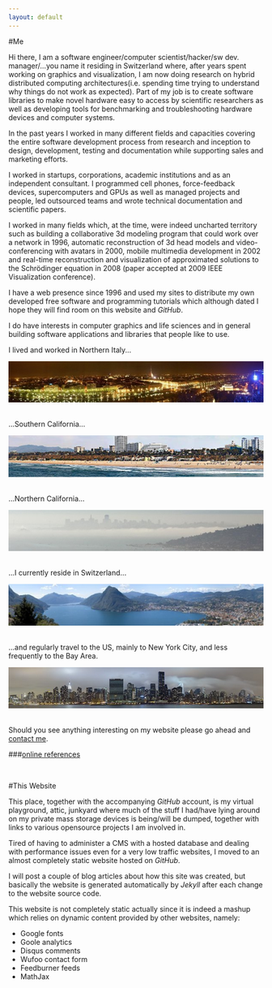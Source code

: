 ```yaml
---
layout: default
---
```


#Me

Hi there, I am a software engineer/computer scientist/hacker/sw dev. manager/...you name it residing in Switzerland where, after years spent working on graphics and visualization, I am now doing research on hybrid distributed computing architectures(i.e. spending time
trying to understand why things do not work as expected). Part of my job is to create
software libraries to make novel hardware easy to access by scientific researchers
as well as developing tools for benchmarking and troubleshooting hardware devices and
computer systems.       

In the past years I worked in many different fields and capacities covering the entire software development process from research and inception to design, development, testing and documentation while supporting sales and marketing efforts.

I worked in startups, corporations, academic institutions and as an independent consultant. I programmed cell phones, force-feedback devices, supercomputers and GPUs as well as managed projects and people, led outsourced teams and wrote technical documentation and scientific papers.

I worked in many fields which, at the time, were indeed uncharted territory such as building a collaborative 3d modeling program that could work over a network in 1996, automatic reconstruction of 3d head models and video-conferencing with avatars in 2000, mobile multimedia development in 2002 and real-time reconstruction and visualization of approximated solutions to the Schrödinger equation in 2008 (paper accepted at 2009 IEEE Visualization conference).

I have a web presence since 1996 and used my sites to distribute my own developed free software and programming tutorials which although dated I hope they will find room on this website and _GitHub_.

I do have interests in computer graphics and life sciences and in general building software
applications and libraries that people like to use.

I lived and worked in Northern Italy...

<div style="text-align: right"><img src="torino_night_small.jpg"/></div><br/>

...Southern California...

<div style="text-align: right"><img src="santamonica_small.jpg"/></div><br/>

...Northern California...

<div style="text-align: right"><img src="sf_small.jpg"/></div><br/>

...I currently reside in Switzerland...

<div style="text-align: right"><img src="lugano_small.jpg"/></div><br/>

...and regularly travel to the US, mainly to New York City, and less frequently to the Bay Area.

<div style="text-align: right"><img src="ny_small.jpg"/></div><br/>

Should you see anything interesting on my website please go ahead and [contact me](/site/contact).

###[online references](http://scholar.google.ch/scholar?q=%22u.+varetto%22&btnG=&hl=en&as_sdt=0%2C5)

<br/>

#This Website

This place, together with the accompanying _GitHub_ account, is my virtual playground, attic, junkyard where much of the stuff I had/have lying around on my private mass storage devices is being/will be
dumped, together with links to various opensource projects I am involved in.  

Tired of having to administer a CMS with a hosted database and dealing with performance
issues even for a very low traffic websites, I moved to an almost completely static website
hosted on _GitHub_. 

I will post a couple of blog articles about how this site was created, but basically the website
is generated automatically by _Jekyll_ after each change to the website source code. 

This website is not completely static actually since it is indeed a mashup which relies on
dynamic content provided by other websites, namely:

* Google fonts
* Goole analytics
* Disqus comments
* Wufoo contact form
* Feedburner feeds
* MathJax

